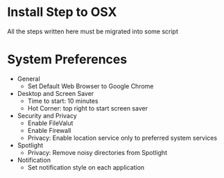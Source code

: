 # Install Step to OSX

All the steps written here must be migrated into some script

# System Preferences

* General
  * Set Default Web Browser to Google Chrome
* Desktop and Screen Saver
  * Time to start: 10 minutes
  * Hot Corner: top right to start screen saver
* Security and Privacy
  * Enable FileValut
  * Enable Firewall
  * Privacy: Enable location service only to preferred system services
* Spotlight
  * Privacy: Remove noisy directories from Spotlight
* Notification
  * Set notification style on each application
